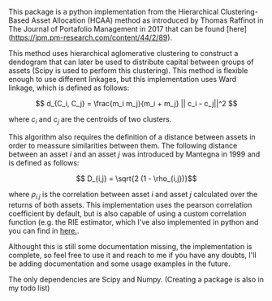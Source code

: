This package is a python implementation from the Hierarchical
Clustering-Based Asset Allocation (HCAA) method as introduced by Thomas Raffinot in The Journal of Portafolio Management in 2017 that can be found [here] (https://jpm.pm-research.com/content/44/2/89).

This method uses hierarchical aglomerative clustering to construct a dendogram that can later be used to distribute capital between groups of assets (Scipy  is used to perform this clustering). This method is flexible enough to use different linkages, but this implementation uses Ward linkage, which is defined as follows: 

$$ d_{C_i, C_j} = \frac{m_i m_j}{m_i + m_j} || c_i - c_j||^2 $$

where $c_i$ and $c_j$ are the centroids of two clusters. 

This algorithm also requires the definition of a distance between assets in order to meassure similarities between them. The following distance between an asset $i$ and an asset $j$ was introduced by Mantegna in 1999 and is defined as follows:

$$ D_{i,j} = \sqrt{2 (1 - \rho_{i,j})}$$

where $\rho_{i.j}$ is the correlation between asset $i$ and asset $j$ calculated over the returns of both assets. This implementation uses the pearson correlation coefficient by default, but is also capable of using a custom correlation function (e.g. the RIE estimator, which I've also implemented in python and you can find in [here.](https://github.com/jduarte00/rie_estimator). 

Althought this is still some documentation missing, the implementation is complete, so feel free to use it and reach to me if you have any doubts, I'll be adding documentation and some usage examples in the future. 

The only dependencies are Scipy and Numpy. (Creating a package is also in my todo list)


